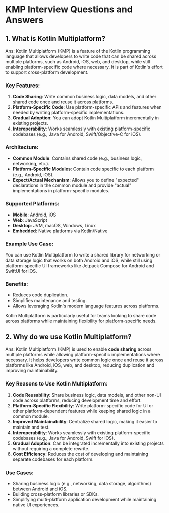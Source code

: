 # KMP Interview Questions and Answers

## 1. What is Kotlin Multiplatform?

   Ans: Kotlin Multiplatform (KMP) is a feature of the Kotlin programming language that allows developers to write code that can be shared across multiple platforms, such as Android, iOS, web, and desktop, while still enabling platform-specific code where necessary. It is part of Kotlin's effort to support cross-platform development.

### Key Features:
1. **Code Sharing**: Write common business logic, data models, and other shared code once and reuse it across platforms.
2. **Platform-Specific Code**: Use platform-specific APIs and features when needed by writing platform-specific implementations.
3. **Gradual Adoption**: You can adopt Kotlin Multiplatform incrementally in existing projects.
4. **Interoperability**: Works seamlessly with existing platform-specific codebases (e.g., Java for Android, Swift/Objective-C for iOS).

### Architecture:
- **Common Module**: Contains shared code (e.g., business logic, networking, etc.).
- **Platform-Specific Modules**: Contain code specific to each platform (e.g., Android, iOS).
- **Expect/Actual Mechanism**: Allows you to define "expected" declarations in the common module and provide "actual" implementations in platform-specific modules.

### Supported Platforms:
- **Mobile**: Android, iOS
- **Web**: JavaScript
- **Desktop**: JVM, macOS, Windows, Linux
- **Embedded**: Native platforms via Kotlin/Native

### Example Use Case:
You can use Kotlin Multiplatform to write a shared library for networking or data storage logic that works on both Android and iOS, while still using platform-specific UI frameworks like Jetpack Compose for Android and SwiftUI for iOS.

### Benefits:
- Reduces code duplication.
- Simplifies maintenance and testing.
- Allows leveraging Kotlin's modern language features across platforms.

Kotlin Multiplatform is particularly useful for teams looking to share code across platforms while maintaining flexibility for platform-specific needs.


## 2. Why do we use Kotlin Multiplatform?

  Ans: Kotlin Multiplatform (KMP) is used to enable **code sharing** across multiple platforms while allowing platform-specific implementations where necessary. It helps developers write common logic once and reuse it across platforms like Android, iOS, web, and desktop, reducing duplication and improving maintainability.

### Key Reasons to Use Kotlin Multiplatform:
1. **Code Reusability**: Share business logic, data models, and other non-UI code across platforms, reducing development time and effort.
2. **Platform-Specific Flexibility**: Write platform-specific code for UI or other platform-dependent features while keeping shared logic in a common module.
3. **Improved Maintainability**: Centralize shared logic, making it easier to maintain and test.
4. **Interoperability**: Works seamlessly with existing platform-specific codebases (e.g., Java for Android, Swift for iOS).
5. **Gradual Adoption**: Can be integrated incrementally into existing projects without requiring a complete rewrite.
6. **Cost Efficiency**: Reduces the cost of developing and maintaining separate codebases for each platform.

### Use Cases:
- Sharing business logic (e.g., networking, data storage, algorithms) between Android and iOS.
- Building cross-platform libraries or SDKs.
- Simplifying multi-platform application development while maintaining native UI experiences.

